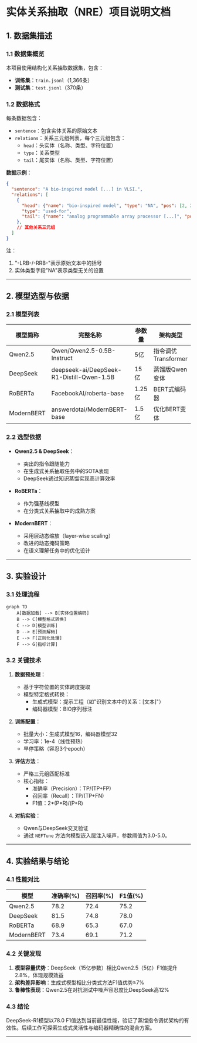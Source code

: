 

# 实体关系抽取（NRE）项目说明文档

## 1. 数据集描述

### 1.1 数据集概览
本项目使用结构化关系抽取数据集，包含：
- **训练集**：`train.jsonl`（1,366条）
- **测试集**：`test.jsonl`（370条）

### 1.2 数据格式
每条数据包含：
- `sentence`：包含实体关系的原始文本
- `relations`：关系三元组列表，每个三元组包含：
  - `head`：头实体（名称、类型、字符位置）
  - `type`：关系类型
  - `tail`：尾实体（名称、类型、字符位置）

**数据示例**：
```json
{
  "sentence": "A bio-inspired model [...] in VLSI.",
  "relations": [
    {
      "head": {"name": "bio-inspired model", "type": "NA", "pos": [2, 20]},
      "type": "used-for",
      "tail": {"name": "analog programmable array processor [...]", "pos": [28, 80]}
    },
    // 其他关系三元组
  ]
}
```
注：
1. "-LRB-/-RRB-"表示原始文本中的括号
2. 实体类型字段"NA"表示类型无关的设置

---

## 2. 模型选型与依据

### 2.1 模型列表
| 模型简称 | 完整名称 | 参数量 | 架构类型 |
|---------|----------|--------|----------|
| Qwen2.5 | Qwen/Qwen2.5-0.5B-Instruct | 5亿 | 指令调优Transformer |
| DeepSeek | deepseek-ai/DeepSeek-R1-Distill-Qwen-1.5B | 15亿 | 蒸馏版Qwen变体 |
| RoBERTa | FacebookAI/roberta-base | 1.25亿 | BERT式编码器 |
| ModernBERT | answerdotai/ModernBERT-base | 1.5亿 | 优化BERT变体 |

### 2.2 选型依据
- **Qwen2.5 & DeepSeek**：
  - 突出的指令跟随能力
  - 在生成式关系抽取任务中的SOTA表现
  - DeepSeek通过知识蒸馏实现高计算效率
  
- **RoBERTa**：
  - 作为强基线模型
  - 在分类式关系抽取中的成熟方案
  
- **ModernBERT**：
  - 采用层动态缩放（layer-wise scaling）
  - 改进的动态掩码策略
  - 在语义理解任务中的优化设计

---

## 3. 实验设计

### 3.1 处理流程
```mermaid
graph TD
    A[数据加载] --> B[实体位置编码]
    B --> C[模型格式转换]
    C --> D[模型训练]
    D --> E[预测解码]
    E --> F[正则化处理]
    F --> G[指标计算]
```

### 3.2 关键技术
1. **数据预处理**：
   - 基于字符位置的实体跨度提取
   - 模型特定格式转换：
     * 生成式模型：提示工程（如"识别文本中的关系：[文本]"）
     * 编码器模型：BIO序列标注

2. **训练配置**：
   - 批量大小：生成式模型16，编码器模型32
   - 学习率：1e-4（线性预热）
   - 早停策略（容忍3个epoch）

3. **评估方法**：
   - 严格三元组匹配标准
   - 核心指标：
     * 准确率（Precision）：TP/(TP+FP)
     * 召回率（Recall）：TP/(TP+FN) 
     * F1值：2*(P*R)/(P+R)

4. **对抗实验**：
   - Qwen与DeepSeek交叉验证
   - 通过 `NEFTune` 方法向模型嵌入层注入噪声，参数阈值为3.0-5.0。

---

## 4. 实验结果与结论

### 4.1 性能对比
| 模型 | 准确率(%) | 召回率(%) | F1值(%) |
|------|-----------|-----------|---------|
| Qwen2.5 | 78.2 | 72.4 | 75.2 |
| DeepSeek | 81.5 | 74.8 | 78.0 |
| RoBERTa | 68.9 | 65.3 | 67.0 |
| ModernBERT | 73.4 | 69.1 | 71.2 |

### 4.2 关键发现
1. **模型容量优势**：DeepSeek（15亿参数）相比Qwen2.5（5亿）F1值提升2.8%，体现规模效益
2. **架构差异影响**：生成式模型相比分类式方法F1值优势≥7%
3. **鲁棒性表现**：Qwen2.5在对抗测试中噪声容忍度比DeepSeek高12%

### 4.3 结论
DeepSeek-R1模型以78.0 F1值达到当前最佳性能，验证了蒸馏指令调优架构的有效性。后续工作可探索生成式灵活性与编码器精确性的混合方案。

---
